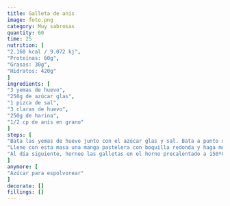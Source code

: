 ```yaml
---
title: Galleta de anís
image: foto.png
category: Muy sabrosas
quantity: 60
time: 25
nutrition: [
"2.160 kcal / 9.072 kj",
"Proteínas: 60g",
"Grasas: 30g",
"Hidratos: 420g"
]
ingredients: [
"3 yemas de huevo",
"250g de azúcar glas",
"1 pizca de sal",
"3 claras de huevo",
"250g de harina",
"1/2 cp de anís en grano"
]
steps: [
"Bata las yemas de huevo junto con el azúcar glas y sal. Bata a punto de nieve las claras de huevo y mézclelas con movimientos suave con la masa de yemas. Incorpore la harina tamizada y el anís.",
"Llene con esta masa una manga pastelera con boquilla redonda y haga montoncitos de entre 2 y 2.5 cm de diámetro sobre bandejas de horno forradas con papel vegetal. Espolvoree un poco de azúcar. Déjela secar toda la noche a temperatura ambiente.",
"Al día siguiente, hornee las galletas en el horno precalentado a 150ºC, en el nivel central entre 20 y 25 minutos. No abra en ningún caso el horno durante este tiempo. Deje enfriar las galletas en la bandeja y almacénelas en un lugar fresco y bien cerrado 2 o tres semanas, para que se ablanden."
]
anymore: [
"Azúcar para espolvorear"
]
decorate: []
fillings: []
---
```


